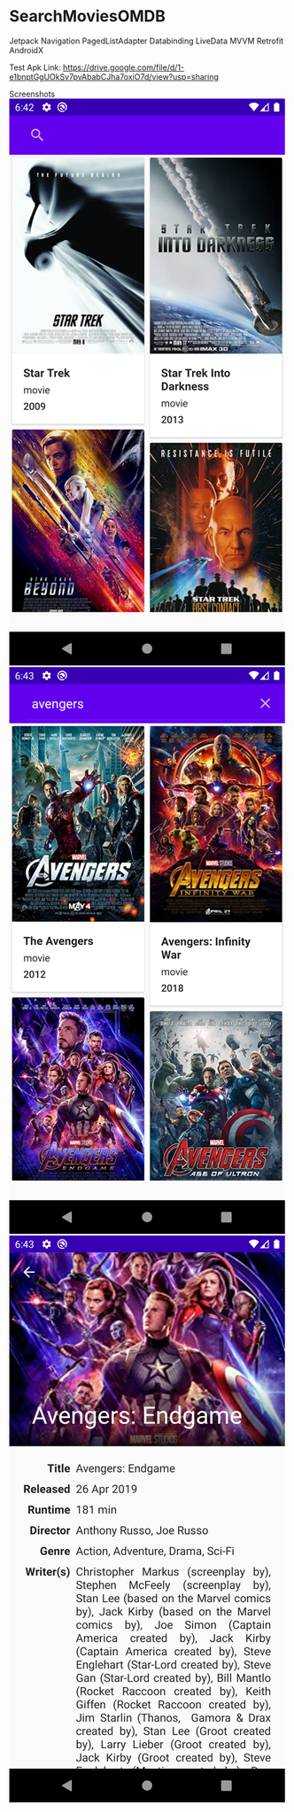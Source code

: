 # SearchMoviesOMDB

Jetpack Navigation PagedListAdapter
Databinding LiveData
MVVM
Retrofit
AndroidX

Test Apk Link: https://drive.google.com/file/d/1-e1bnptGgUOkSv7pvAbabCJha7oxiO7d/view?usp=sharing

Screenshots
![alt text](https://github.com/Deeptimay/SearchMoviesOMDB/blob/master/app/src/main/res/drawable/screenshot_1599959550.png)
![alt text](https://github.com/Deeptimay/SearchMoviesOMDB/blob/master/app/src/main/res/drawable/screenshot_1599959610.png)
![alt text](https://github.com/Deeptimay/SearchMoviesOMDB/blob/master/app/src/main/res/drawable/screenshot_1599959633.png)
